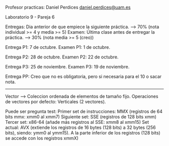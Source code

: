Profesor practicas: Daniel Perdices
daniel.perdices@uam.es

Laboratorio 9 - Pareja 6

Entregas: Dia anterior de que empiece la siguiente práctica. --> 70% (nota individual >= 4 y media >= 5)
Examen: Última clase antes de entregar la práctica. --> 30% (nota media >= 5 (creo))

Entrega P1: 7 de octubre.
Examen P1: 1 de octubre.

Entrega P2: 28 de octubre.
Examen P2: 22 de octubre.

Entrega P3: 25 de noviembre.
Examen P3: 19 de noviembre.

Entrega PP: Creo que no es obligatoria, pero si necesaria para el 10 o sacar nota.

-------------------------------------------------------------------------------------------------------------------
Vector --> Coleccion ordenada de elementos de tamaño fijo.
Operaciones de vectores por defecto: Verticales (2 vectores).

Puede ser pregunta test:
Primer set de instrucciones: MMX (registros de 64 bits mmx: xmm0 al xmm7)
Siguiente set: SSE (registros de 128 bits xmm)
Tercer set: x86-64 (añade más registros al SSE: xmm8 al xmm15)
Set actual: AVX (extiende los registros de 16 bytes (128 bits) a 32 bytes (256 bits), siendo: ymm0 al ymm15). A la parte inferior de los registros (128 bits) se accede con los registros xmmX)
